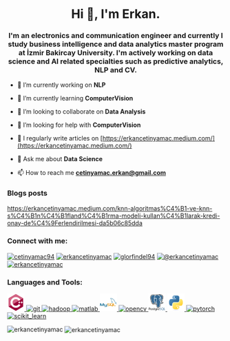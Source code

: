 <h1 align="center">Hi 👋, I'm Erkan.</h1>
<h3 align="center">I'm an electronics and communication engineer and currently I study business intelligence and data analytics master program at İzmir Bakircay University. I'm actively working on data science and AI related specialties such as predictive analytics, NLP and CV.</h3>

- 🔭 I’m currently working on **NLP**

- 🌱 I’m currently learning **ComputerVision**

- 👯 I’m looking to collaborate on **Data Analysis**

- 🤝 I’m looking for help with **ComputerVision**

- 📝 I regularly write articles on [https://erkancetinyamac.medium.com/](https://erkancetinyamac.medium.com/)

- 💬 Ask me about **Data Science**

- 📫 How to reach me **cetinyamac.erkan@gmail.com**

### Blogs posts
https://erkancetinyamac.medium.com/knn-algoritmas%C4%B1-ve-knn-s%C4%B1n%C4%B1fland%C4%B1rma-modeli-kullan%C4%B1larak-kredi-onay-de%C4%9Ferlendirilmesi-da5b06c85dda
<!-- BLOG-POST-LIST:END -->

<h3 align="left">Connect with me:</h3>
<p align="left">
<a href="https://twitter.com/cetinyamac94" target="blank"><img align="center" src="https://raw.githubusercontent.com/rahuldkjain/github-profile-readme-generator/master/src/images/icons/Social/twitter.svg" alt="cetinyamac94" height="30" width="40" /></a>
<a href="https://linkedin.com/in/erkancetinyamac" target="blank"><img align="center" src="https://raw.githubusercontent.com/rahuldkjain/github-profile-readme-generator/master/src/images/icons/Social/linked-in-alt.svg" alt="erkancetinyamac" height="30" width="40" /></a>
<a href="https://kaggle.com/glorfindel94" target="blank"><img align="center" src="https://raw.githubusercontent.com/rahuldkjain/github-profile-readme-generator/master/src/images/icons/Social/kaggle.svg" alt="glorfindel94" height="30" width="40" /></a>
<a href="https://medium.com/@erkancetinyamac" target="blank"><img align="center" src="https://raw.githubusercontent.com/rahuldkjain/github-profile-readme-generator/master/src/images/icons/Social/medium.svg" alt="@erkancetinyamac" height="30" width="40" /></a>
<a href="https://www.hackerrank.com/erkancetinyamac" target="blank"><img align="center" src="https://raw.githubusercontent.com/rahuldkjain/github-profile-readme-generator/master/src/images/icons/Social/hackerrank.svg" alt="erkancetinyamac" height="30" width="40" /></a>
</p>

<h3 align="left">Languages and Tools:</h3>
<p align="left"> <a href="https://www.w3schools.com/cpp/" target="_blank"> <img src="https://raw.githubusercontent.com/devicons/devicon/master/icons/cplusplus/cplusplus-original.svg" alt="cplusplus" width="40" height="40"/> </a> <a href="https://git-scm.com/" target="_blank"> <img src="https://www.vectorlogo.zone/logos/git-scm/git-scm-icon.svg" alt="git" width="40" height="40"/> </a> <a href="https://hadoop.apache.org/" target="_blank"> <img src="https://www.vectorlogo.zone/logos/apache_hadoop/apache_hadoop-icon.svg" alt="hadoop" width="40" height="40"/> </a> <a href="https://www.mathworks.com/" target="_blank"> <img src="https://upload.wikimedia.org/wikipedia/commons/2/21/Matlab_Logo.png" alt="matlab" width="40" height="40"/> </a> <a href="https://www.mysql.com/" target="_blank"> <img src="https://raw.githubusercontent.com/devicons/devicon/master/icons/mysql/mysql-original-wordmark.svg" alt="mysql" width="40" height="40"/> </a> <a href="https://opencv.org/" target="_blank"> <img src="https://www.vectorlogo.zone/logos/opencv/opencv-icon.svg" alt="opencv" width="40" height="40"/> </a> <a href="https://www.postgresql.org" target="_blank"> <img src="https://raw.githubusercontent.com/devicons/devicon/master/icons/postgresql/postgresql-original-wordmark.svg" alt="postgresql" width="40" height="40"/> </a> <a href="https://www.python.org" target="_blank"> <img src="https://raw.githubusercontent.com/devicons/devicon/master/icons/python/python-original.svg" alt="python" width="40" height="40"/> </a> <a href="https://pytorch.org/" target="_blank"> <img src="https://www.vectorlogo.zone/logos/pytorch/pytorch-icon.svg" alt="pytorch" width="40" height="40"/> </a> <a href="https://scikit-learn.org/" target="_blank"> <img src="https://upload.wikimedia.org/wikipedia/commons/0/05/Scikit_learn_logo_small.svg" alt="scikit_learn" width="40" height="40"/> </a> </p>

<p><img align="left" src="https://github-readme-stats.vercel.app/api/top-langs?username=erkancetinyamac&show_icons=true&locale=en&layout=compact" alt="erkancetinyamac" /></p>

<p>&nbsp;<img align="center" src="https://github-readme-stats.vercel.app/api?username=erkancetinyamac&show_icons=true&locale=en" alt="erkancetinyamac" /></p>

